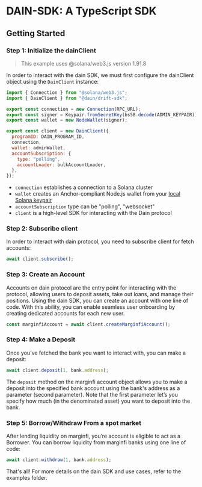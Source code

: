 # DAIN-SDK: A TypeScript SDK

## Getting Started

### Step 1: Initialize the dainClient

> This example uses @solana/web3.js version 1.91.8

In order to interact with the dain SDK, we must first configure the dainClient object using the `DainClient` instance:

```javascript
import { Connection } from "@solana/web3.js";
import { DainClient } from "@dain/drift-sdk";

export const connection = new Connection(RPC_URL);
export const signer = Keypair.fromSecretKey(bs58.decode(ADMIN_KEYPAIR));
export const wallet = new NodeWallet(signer);

export const client = new DainClient({
  programID: DAIN_PROGRAM_ID,
  connection,
  wallet: adminWallet,
  accountSubscription: {
    type: "polling",
    accountLoader: bulkAccountLoader,
  },
});
```

- `connection` establishes a connection to a Solana cluster
- `wallet` creates an Anchor-compliant Node.js wallet from your [local Solana keypair](https://docs.solanalabs.com/cli/wallets/)
- `accountSubscription` type can be "polling", "websocket"
- `client` is a high-level SDK for interacting with the Dain protocol

### Step 2: Subscribe client

In order to interact with dain protocol, you need to subscribe client for fetch accounts:

```javascript
await client.subscribe();
```

### Step 3: Create an Account

Accounts on dain protocol are the entry point for interacting with the protocol, allowing users to deposit assets, take out loans, and manage their positions. Using the dain SDK, you can create an account with one line of code. With this ability, you can enable seamless user onboarding by creating dedicated accounts for each new user.

```javascript
const marginfiAccount = await client.createMarginfiAccount();
```

### Step 4: Make a Deposit

Once you’ve fetched the bank you want to interact with, you can make a deposit:

```javascript
await client.deposit(1, bank.address);
```

The `deposit` method on the marginfi account object allows you to make a deposit into the specified bank account using the bank's address as a parameter (second parameter). Note that the first parameter let’s you specify how much (in the denominated asset) you want to deposit into the bank.

### Step 5: Borrow/Withdraw From a spot market

After lending liquidity on marginfi, you’re account is eligible to act as a Borrower. You can borrow liquidity from marginfi banks using one line of code:

```javascript
await client.withdraw(1, bank.address);
```

That's all! For more details on the dain SDK and use cases, refer to the examples folder.
